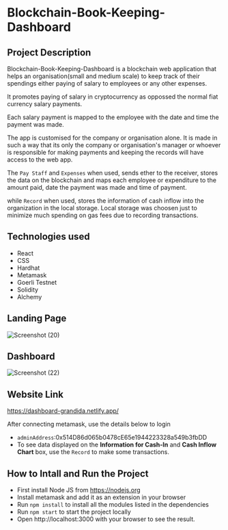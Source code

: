 # Blockchain-Book-Keeping-Dashboard

## Project Description
Blockchain-Book-Keeping-Dashboard is a blockchain web application that helps an organisation(small and medium scale) to keep track of their spendings either paying of salary to employees or any other expenses.

It promotes paying of salary in cryptocurrency as oppossed the normal fiat currency salary payments.

Each salary payment is mapped to the employee with the date and time the payment was made.

The app is customised for the company or organisation alone. It is made in such a way that its only the company or organisation's manager or whoever is responsible for making payments and keeping the records will have access to the web app.

The `Pay Staff` and `Expenses` when used, sends ether to the receiver, stores the data on the blockchain and maps each employee or expenditure to the amount paid, date the payment was made and time of payment. 

while `Record` when used, stores the information of cash inflow into the organization in the local storage. Local storage was choosen just to minimize much spending on gas fees due to recording transactions.

## Technologies used
- React
- CSS
- Hardhat
- Metamask
- Goerli Testnet
- Solidity
- Alchemy

## Landing Page
![Screenshot (20)](https://user-images.githubusercontent.com/105208823/214034880-209b4680-ca24-4ea4-a93e-461337b5c045.png)

## Dashboard
![Screenshot (22)](https://user-images.githubusercontent.com/105208823/214035755-e250c330-6daf-4238-8c95-6ef0e3f3c843.png)

## Website Link
https://dashboard-grandida.netlify.app/

After connecting metamask, use the details below to login
- `adminAddress`:0x514D86d065b0478cE65e1944223328a549b3fbDD
- To see data displayed on the **Information for Cash-In** and **Cash Inflow Chart** box, use the `Record` to make some transactions.

## How to Intall and Run the Project
- First install Node JS from https://nodejs.org
- Install metamask and add it as an extension in your browser
- Run `npm install` to install all the modules listed in the dependencies
- Run `npm start` to start the project locally
- Open http://localhost:3000 with your browser to see the result.
